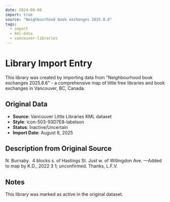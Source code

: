 ```yaml
---
date: 2024-08-08
import: true
source: "Neighbourhood book exchanges 2025.8.6"
tags:
  - import
  - kml-data
  - vancouver-libraries
---
```


# Library Import Entry

This library was created by importing data from "Neighbourhood book exchanges 2025.8.6" - a comprehensive map of little free libraries and book exchanges in Vancouver, BC, Canada.

## Original Data

- **Source**: Vancouver Little Libraries KML dataset
- **Style**: icon-503-93D7E8-labelson
- **Status**: Inactive/Uncertain
- **Import Date**: August 8, 2025

## Description from Original Source

N. Burnaby.  4 blocks s. of Hastings St.
Just w. of Willingdon Ave.
—Added to map by K.D., 2022 3 1; unconfirmed. Thanks, L.F.V.  



## Notes

This library was marked as active in the original dataset.
